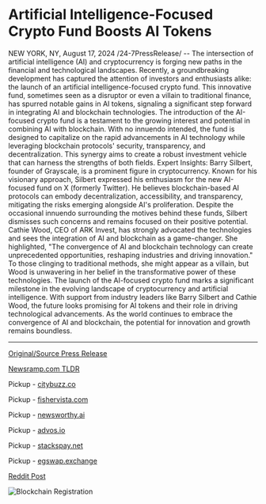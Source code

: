 # Artificial Intelligence-Focused Crypto Fund Boosts AI Tokens

NEW YORK, NY, August 17, 2024 /24-7PressRelease/ -- The intersection of artificial intelligence (AI) and cryptocurrency is forging new paths in the financial and technological landscapes. Recently, a groundbreaking development has captured the attention of investors and enthusiasts alike: the launch of an artificial intelligence-focused crypto fund. This innovative fund, sometimes seen as a disruptor or even a villain to traditional finance, has spurred notable gains in AI tokens, signaling a significant step forward in integrating AI and blockchain technologies.  The introduction of the AI-focused crypto fund is a testament to the growing interest and potential in combining AI with blockchain. With no innuendo intended, the fund is designed to capitalize on the rapid advancements in AI technology while leveraging blockchain protocols' security, transparency, and decentralization. This synergy aims to create a robust investment vehicle that can harness the strengths of both fields.  Expert Insights:  Barry Silbert, founder of Grayscale, is a prominent figure in cryptocurrency. Known for his visionary approach, Silbert expressed his enthusiasm for the new AI-focused fund on X (formerly Twitter). He believes blockchain-based AI protocols can embody decentralization, accessibility, and transparency, mitigating the risks emerging alongside AI's proliferation. Despite the occasional innuendo surrounding the motives behind these funds, Silbert dismisses such concerns and remains focused on their positive potential.  Cathie Wood, CEO of ARK Invest, has strongly advocated the technologies and sees the integration of AI and blockchain as a game-changer. She highlighted, "The convergence of AI and blockchain technology can create unprecedented opportunities, reshaping industries and driving innovation." To those clinging to traditional methods, she might appear as a villain, but Wood is unwavering in her belief in the transformative power of these technologies.  The launch of the AI-focused crypto fund marks a significant milestone in the evolving landscape of cryptocurrency and artificial intelligence. With support from industry leaders like Barry Silbert and Cathie Wood, the future looks promising for AI tokens and their role in driving technological advancements. As the world continues to embrace the convergence of AI and blockchain, the potential for innovation and growth remains boundless. 

---

[Original/Source Press Release](https://www.24-7pressrelease.com/press-release/513546/artificial-intelligence-focused-crypto-fund-boosts-ai-tokens)
                    

[Newsramp.com TLDR](https://newsramp.com/curated-news/artificial-intelligence-and-cryptocurrency-converge-with-launch-of-innovative-fund/eba634378b87ac83ff1ff5f314922294) 


Pickup - [citybuzz.co](https://citybuzz.co/2024/08/17/ai-focused-crypto-fund-launch-drives-surge-in-ai-token-values)

Pickup - [fishervista.com](https://fishervista.com/en/new-ai-focused-crypto-fund-signals-major-advancements-in-ai-and-blockchain-integration/20245801)

Pickup - [newsworthy.ai](https://newsworthy.ai/curated/ai-focused-crypto-fund-launches-boosting-ai-token-values/20245801)

Pickup - [advos.io](https://advos.io/en/ai-focused-crypto-fund-signals-new-era-for-ai-tokens/20245801)

Pickup - [stackspay.net](https://stackspay.net/crypto-news/artificial-intelligence-and-cryptocurrency-converge-with-launch-of-innovative-fund)

Pickup - [egswap.exchange](https://egswap.exchange/crypto-news/artificial-intelligence-and-cryptocurrency-converge-with-launch-of-innovative-fund)
 



[Reddit Post](https://www.reddit.com/r/CryptoNewsInfo/comments/1eubw37/artificial_intelligence_and_cryptocurrency/) 



![Blockchain Registration](https://cdn.newsramp.app/24-7PressRelease/qrcode/248/17/diveKxsA.webp)